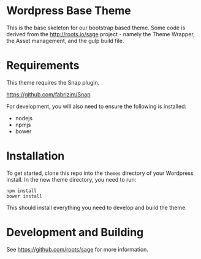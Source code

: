 Wordpress Base Theme
====================

This is the base skeleton for our bootstrap based theme. Some code is derived from the http://roots.io/sage project - namely the Theme Wrapper, the Asset management, and the gulp build file.

Requirements
============

This theme requires the Snap plugin.

https://github.com/fabrizim/Snap

For development, you will also need to ensure the following is installed:
 - nodejs
 - npmjs
 - bower

Installation
============

To get started, clone this repo into the `themes` directory of your Wordpress install. In the new theme directory, you need to run:

    npm install
    bower install

This should install everything you need to develop and build the theme.

Development and Building
========================

See https://github.com/roots/sage for more information.
